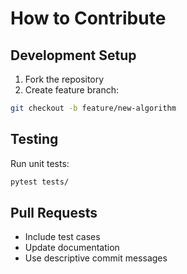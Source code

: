 # How to Contribute

## Development Setup
1. Fork the repository
2. Create feature branch:
```bash
git checkout -b feature/new-algorithm
```

## Testing
Run unit tests:
```bash
pytest tests/
```

## Pull Requests
- Include test cases
- Update documentation
- Use descriptive commit messages